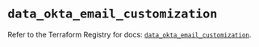 # `data_okta_email_customization`

Refer to the Terraform Registry for docs: [`data_okta_email_customization`](https://registry.terraform.io/providers/okta/okta/4.6.3/docs/data-sources/email_customization).
